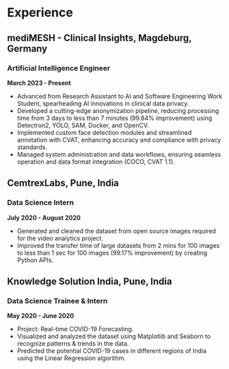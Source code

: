 # Experience

## mediMESH - Clinical Insights, Magdeburg, Germany
### Artificial Intelligence Engineer
**March 2023 - Present**
- Advanced from Research Assistant to AI and Software Engineering Work Student, spearheading AI innovations in clinical data privacy.
- Developed a cutting-edge anonymization pipeline, reducing processing time from 3 days to less than 7 minutes (99.84% improvement) using Detectron2, YOLO, SAM, Docker, and OpenCV.
- Implemented custom face detection modules and streamlined annotation with CVAT, enhancing accuracy and compliance with privacy standards.
- Managed system administration and data workflows, ensuring seamless operation and data format integration (COCO, CVAT 1.1).

## CemtrexLabs, Pune, India
### Data Science Intern
**July 2020 - August 2020**
- Generated and cleaned the dataset from open source images required for the video analytics project.
- Improved the transfer time of large datasets from 2 mins for 100 images to less than 1 sec for 100 images (99.17% improvement) by creating Python APIs.

## Knowledge Solution India, Pune, India
### Data Science Trainee & Intern
**May 2020 - June 2020**
- Project: Real-time COVID-19 Forecasting.
- Visualized and analyzed the dataset using Matplotlib and Seaborn to recognize patterns & trends in the data.
- Predicted the potential COVID-19 cases in different regions of India using the Linear Regression algorithm.
